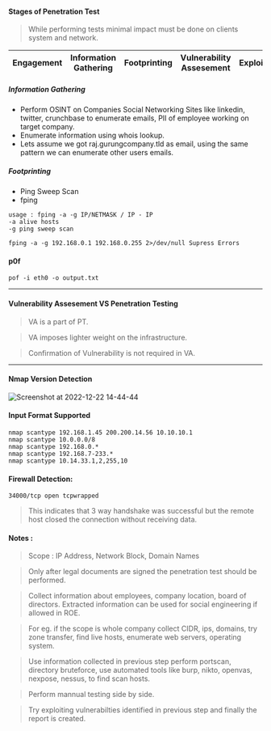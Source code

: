 #### Stages of Penetration Test

>While performing tests minimal impact must be done on clients system and network.

Engagement | Information Gathering | Footprinting | Vulnerability Assesement | Exploitation | Reporting
| --- | --- | --- | --- | --- | ---|

##### Information Gathering
* Perform OSINT on Companies Social Networking Sites like linkedin, twitter, crunchbase to enumerate emails, PII of employee working on target company.
* Enumerate information using whois lookup.
* Lets assume we got raj.gurungcompany.tld as email, using the same pattern we can enumerate other users emails.

##### Footprinting
- Ping Sweep Scan
- fping 
```
usage : fping -a -g IP/NETMASK / IP - IP
-a alive hosts
-g ping sweep scan

fping -a -g 192.168.0.1 192.168.0.255 2>/dev/null Supress Errors
```

#### p0f 
```
pof -i eth0 -o output.txt
```
---

#### Vulnerability Assesement VS Penetration Testing

>VA is a part of PT.

>VA imposes lighter weight on the infrastructure.

> Confirmation of Vulnerability is not required in VA.
---

#### Nmap Version Detection

![Screenshot at 2022-12-22 14-44-44](https://user-images.githubusercontent.com/85208639/209098921-2af29781-47ea-49b8-9856-e03d8e035824.png)

#### Input Format Supported 
```
nmap scantype 192.168.1.45 200.200.14.56 10.10.10.1
nmap scantype 10.0.0.0/8
nmap scantype 192.168.0.*
nmap scantype 192.168.7-233.*
nmap scantype 10.14.33.1,2,255,10
```

#### Firewall Detection:

```
34000/tcp open tcpwrapped
```
> This indicates that 3 way handshake was successful but the remote host closed the connection without receiving data.

#### Notes :
> Scope : IP Address, Network Block, Domain Names 

> Only after legal documents are signed the penetration test should be performed.


> Collect information about employees, company location, board of directors. Extracted information can be used for social engineering if allowed in ROE.


> For eg. if the scope is whole company collect CIDR, ips, domains, try zone transfer, find live hosts, enumerate web servers, operating system.


> Use information collected in previous step perform portscan, directory bruteforce, use automated tools like burp, nikto, openvas, nexpose, nessus, to find scan hosts.


> Perform mannual testing side by side.


>Try exploiting vulnerabilties identified in previous step and finally the report is created.


